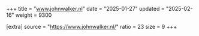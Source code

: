 +++
title = "www.johnwalker.nl"
date = "2025-01-27"
updated = "2025-02-16"
weight = 9300

[extra]
source = "https://www.johnwalker.nl/"
ratio = 23
size = 9
+++

